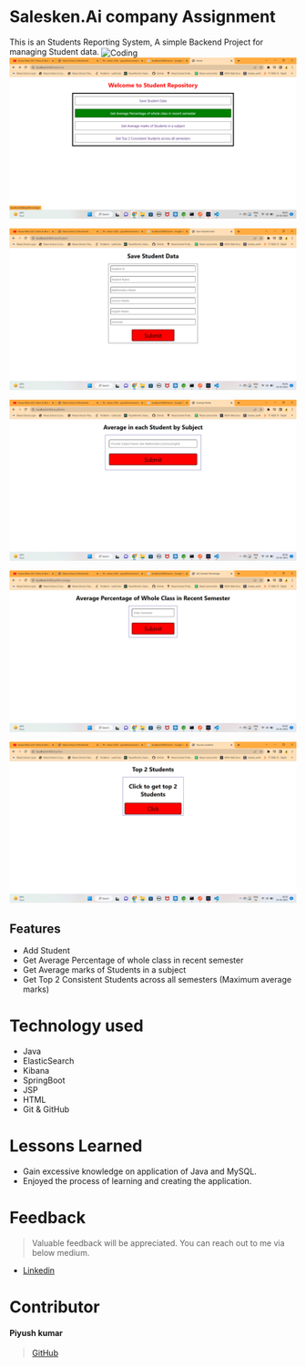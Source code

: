 
# Salesken.Ai company Assignment 

This is an Students Reporting System, A simple Backend Project for managing Student data.
<img align="center" alt="Coding" width="70%" src="(https://github.com/Piyushfromit/KenAi-Assignment/blob/main/Data/one.png)">
  ![home page](https://github.com/Piyushfromit/KenAi-Assignment/blob/main/Data/one.png) 
  
  ![home page](https://github.com/Piyushfromit/KenAi-Assignment/blob/main/Data/two.png) 
  
  ![home page](https://github.com/Piyushfromit/KenAi-Assignment/blob/main/Data/three.png) 
  
  ![home page](https://github.com/Piyushfromit/KenAi-Assignment/blob/main/Data/four.png) 
  
  ![home page](https://github.com/Piyushfromit/KenAi-Assignment/blob/main/Data/five.png) 

## Features
- Add Student
- Get Average Percentage of whole class in recent semester
- Get Average marks of Students in a subject
- Get Top 2 Consistent Students across all semesters (Maximum average marks)


# Technology used 

- Java
- ElasticSearch
- Kibana
- SpringBoot
- JSP
- HTML
- Git & GitHub

# Lessons Learned

- Gain excessive knowledge on application of Java and MySQL.
- Enjoyed the process of learning and creating the application.

# Feedback
> Valuable feedback will be appreciated.
> You can reach out to me via below medium.

- [Linkedin](https://www.linkedin.com/in/piyushfromit/)
# Contributor
#### Piyush kumar
>[GitHub](https://github.com/piyushfromit)

